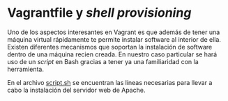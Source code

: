 # Vagrantfile y *shell provisioning*

Uno de los aspectos interesantes en Vagrant es que además de tener una máquina virtual rápidamente te permite instalar software al interior de ella.
Existen diferentes mecanismos que soportan la instalación de software dentro de una máquina recien creada. 
En nuestro caso particular se hará uso de un *script* en Bash gracias a tener ya una familiaridad con la herramienta.

En el archivo [script.sh](script.sh) se encuentran las líneas necesarias para llevar a cabo la instalación del servidor web de Apache.

